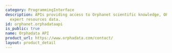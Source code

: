 ```yaml
---
category: ProgrammingInterface
description: APIs providing access to Orphanet scientific knowledge, ORPHAcodes, and
  expert resources data.
id: orphanet.orphadataapi
is_public: true
name: Orphadata API
product_url: https://www.orphadata.com/contact/
layout: product_detail
---
```

